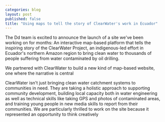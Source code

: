 ```yaml
---
categories: blog
layout: post
published: false
title: "Using maps to tell the story of ClearWater's work in Ecuador"
---
```


The Dd team is excited to announce the launch of a site we've been working on for months: An interactive map-based platform that tells the inspiring story of the ClearWater Project, an indigenous-led effort in Ecuador's northern Amazon region to bring clean water to thousands of people suffering from water contaminated by oil drilling. 

We partnered with ClearWater to build a new kind of map-based website, one where the narrative is central 

ClearWater isn't just bringing clean water catchment systems to communities in need. They are taking a holistic approach to supporting community development, building local capacity both in water engineering as well as technical skills like taking GPS and photos of contaminated areas, and training young people in new media skills to report from their communities. We are particularly thrilled to work on the site because it represented an opportunity to think creatively 
